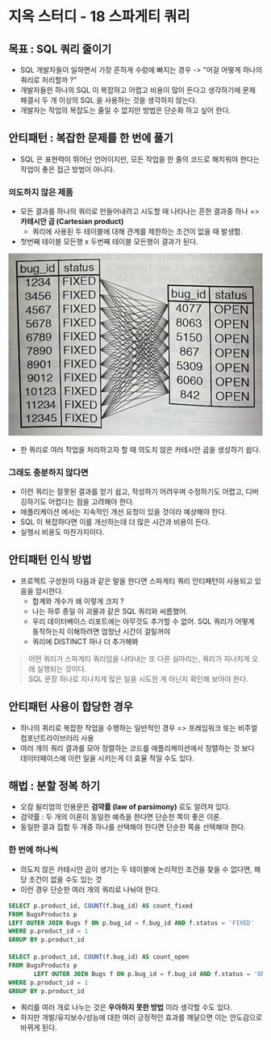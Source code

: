 # 지옥 스터디 - 18 스파게티 쿼리

## 목표 : SQL 쿼리 줄이기
- SQL 개발자들이 일하면서 가장 흔하게 수렁에 빠지는 경우 -> "어걸 어떻게 하나의 쿼리로 처리할까 ?"
- 개발자들읜 하나의 SQL 이 복잡하고 어렵고 비용이 많이 든다고 생각하기에 문제 해결시 두 개 이상의 SQL 을 사용하는 것을 생각하지 않는다.
- 개발자는 작업의 복잡도는 줄일 수 없지만 방법은 단순화 하고 싶어 한다.

## 안티패턴 : 복잡한 문제를 한 번에 풀기
- SQL 은 표현력이 뛰어난 언어이지만, 모든 작업을 한 줄의 코드로 해치워야 한다는 작업이 좋은 접근 방법이 아니다.

### 의도하지 않은 제품
- 모든 결과를 하나의 쿼리로 만들어내려고 시도할 때 나타나는 흔한 결과중 하나 => **카테시안 곱 (Cartesian product)**
  - 쿼리에 사용된 두 테이블에 대해 관계를 제한하는 조건이 없을 때 발생함.
- 첫번째 테이블 모든행 x 두번째 테이블 모든행이 결과가 된다.

![Cartesian](./images/sql_antipatterns_cartesian.png)

- 한 쿼리로 여러 작업을 처리하고자 할 때 의도치 않은 카테시안 곱을 생성하기 쉽다.

### 그래도 충분하지 않다면
- 이런 쿼리는 잘못된 결과를 얻기 쉽고, 작성하기 어려우며 수정하기도 어렵고, 디버깅하기도 어렵다는 점을 고려해야 한다.
- 애플리케이션 에서는 지속적인 개선 요청이 있을 것이라 예상해야 한다.
- SQL 이 복잡하다면 이를 개선하는데 더 많은 시간과 비용이 든다.
- 실행시 비용도 마찬가지이다.

## 안티패턴 인식 방법
- 프로젝트 구성원이 다음과 같은 말을 한다면 스파게티 쿼리 안티패턴이 사용되고 있음을 암시한다.
  - 합계와 개수가 왜 이렇게 크지 ?
  - 나는 하루 종일 이 괴물과 같은 SQL 쿼리와 씨름했어.
  - 우리 데이터베이스 리포트에는 아무것도 추가할 수 없어. SQL 쿼리가 어떻게 동작하는지 이해하려면 엄청난 시간이 걸릴꺼야
  - 쿼리에 DISTINCT 하나 더 추가해봐

> 어떤 쿼리가 스파게티 쿼리임을 나타내는 또 다른 실마리는, 쿼리가 지나치게 오래 실행되는 것이다. <br/>
> SQL 문장 하나로 지나치게 많은 일을 시도한 게 아닌지 확인해 보아야 한다.

## 안티패턴 사용이 합당한 경우
- 하나의 쿼리로 복잡한 작업을 수행하는 일반적인 경우 => 프레임워크 또는 비주얼 컴포넌트라이브러리 사용
- 여러 개의 쿼리 결과를 모아 정렬하는 코드를 애플리케이션에서 정렬하는 것 보다 데이터페이스에 이런 일을 시키는게 더 효율 적일 수도 있다.

## 해법 : 분할 정복 하기
- 오캄 윌리엄의 인용문은 **검약률 (law of parsimony)** 로도 알려져 있다.
- 검약률 : 두 개의 이론이 동일한 예측을 한다면 단순한 쪽이 좋은 이론.
- 동일한 결과 집합 두 개중 하나를 선택해야 한다면 단순한 쪽을 선택해야 한다.

### 한 번에 하나씩
- 의도치 않은 카테시안 곱이 생기는 두 테이블에 논리적인 조건을 찾을 수 없다면, 해당 조건이 없을 수도 있는 것
- 이런 경우 단순한 여러 개의 쿼리로 나눠야 한다.

```sql
SELECT p.product_id, COUNT(f.bug_id) AS count_fixed
FROM BugsProducts p
LEFT OUTER JOIN Bugs f ON p.bug_id = f.bug_id AND f.status = 'FIXED'
WHERE p.product_id = 1
GROUP BY p.product_id

SELECT p.product_id, COUNT(f.bug_id) AS count_open
FROM BugsProducts p
       LEFT OUTER JOIN Bugs f ON p.bug_id = f.bug_id AND f.status = 'OPEN'
WHERE p.product_id = 1
GROUP BY p.product_id
```
- 쿼리를 여러 개로 나누는 것은 **우아하지 못한 방법** 이라 생각할 수도 있다.
- 하지만 개발/유지보수/성능에 대한 여러 긍정적인 효과를 깨달으면 이는 안도감으로 바뀌게 된다.

